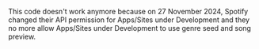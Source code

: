 This code doesn't work anymore because on 27 November 2024, Spotify changed their API permission for Apps/Sites under Development and they no more allow Apps/Sites under Development to use genre seed and song preview.
